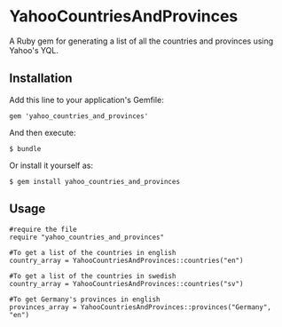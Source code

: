 # YahooCountriesAndProvinces

A Ruby gem for generating a list of all the countries and provinces using Yahoo's YQL.

## Installation

Add this line to your application's Gemfile:

    gem 'yahoo_countries_and_provinces'

And then execute:

    $ bundle

Or install it yourself as:

    $ gem install yahoo_countries_and_provinces

## Usage

    #require the file
    require "yahoo_countries_and_provinces"
    
    #To get a list of the countries in english
    country_array = YahooCountriesAndProvinces::countries("en")

    #To get a list of the countries in swedish
    country_array = YahooCountriesAndProvinces::countries("sv")

    #To get Germany's provinces in english
    provinces_array = YahooCountriesAndProvinces::provinces("Germany", "en")


